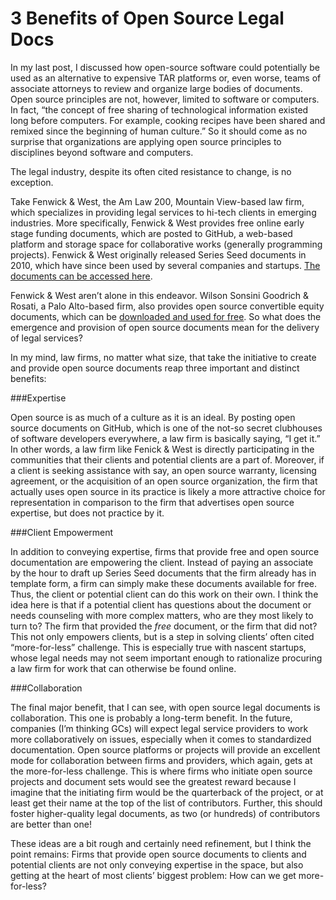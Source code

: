 3 Benefits of Open Source Legal Docs
=========================================

In my last post, I discussed how open-source software could potentially be used as an alternative to expensive TAR platforms or, even worse, teams of associate attorneys to review and organize large bodies of documents. Open source principles are not, however, limited to software or computers. In fact, “the concept of free sharing of technological information existed long before computers. For example, cooking recipes have been shared and remixed since the beginning of human culture.” So it should come as no surprise that organizations are applying open source principles to disciplines beyond software and computers.

The legal industry, despite its often cited resistance to change, is no exception.

Take Fenwick & West, the Am Law 200, Mountain View-based law firm, which specializes in providing legal services to hi-tech clients in emerging industries. More specifically, Fenwick & West provides free online early stage funding documents, which are posted to GitHub, a web-based platform and storage space for collaborative works (generally programming projects). Fenwick & West originally released Series Seed documents in 2010, which have since been used by several companies and startups. [The documents can be accessed here](https://github.com/seriesseed).

Fenwick & West aren’t alone in this endeavor. Wilson Sonsini Goodrich & Rosati, a Palo Alto-based firm, also provides open source convertible equity documents, which can be [downloaded and used for free](http://www.convertibleequity.com/). So what does the emergence and provision of open source documents mean for the delivery of legal services?

In my mind, law firms, no matter what size, that take the initiative to create and provide open source documents reap three important and distinct benefits:

###Expertise

Open source is as much of a culture as it is an ideal. By posting open source documents on GitHub, which is one of the not-so secret clubhouses of software developers everywhere, a law firm is basically saying, “I get it.” In other words, a law firm like Fenick & West is directly participating in the communities that their clients and potential clients are a part of. Moreover, if a client is seeking assistance with say, an open source warranty, licensing agreement, or the acquisition of an open source organization, the firm that actually uses open source in its practice is likely a more attractive choice for representation in comparison to the firm that advertises open source expertise, but does not practice by it.

###Client Empowerment

In addition to conveying expertise, firms that provide free and open source documentation are empowering the client. Instead of paying an associate by the hour to draft up Series Seed documents that the firm already has in template form, a firm can simply make these documents available for free. Thus, the client or potential client can do this work on their own. I think the idea here is that if a potential client has questions about the document or needs counseling with more complex matters, who are they most likely to turn to? The firm that provided the *free* document, or the firm that did not? This not only empowers clients, but is a step in solving clients’ often cited “more-for-less” challenge. This is especially true with nascent startups, whose legal needs may not seem important enough to rationalize procuring a law firm for work that can otherwise be found online.

###Collaboration

The final major benefit, that I can see, with open source legal documents is collaboration. This one is probably a long-term benefit. In the future, companies (I’m thinking GCs) will expect legal service providers to work more collaboratively on issues, especially when it comes to standardized documentation. Open source platforms or projects will provide an excellent mode for collaboration between firms and providers, which again, gets at the more-for-less challenge. This is where firms who initiate open source projects and document sets would see the greatest reward because I imagine that the initiating firm would be the quarterback of the project, or at least get their name at the top of the list of contributors. Further, this should foster higher-quality legal documents, as two (or hundreds) of contributors are better than one!

These ideas are a bit rough and certainly need refinement, but I think the point remains: Firms that provide open source documents to clients and potential clients are not only conveying expertise in the space, but also getting at the heart of most clients’ biggest problem: How can we get more-for-less?
